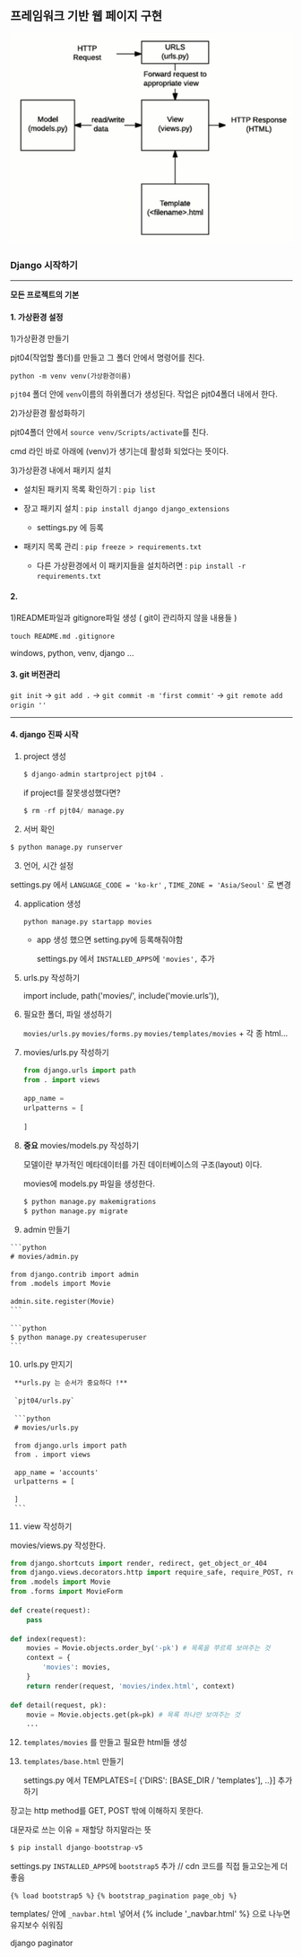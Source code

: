## 프레임워크 기반 웹 페이지 구현

![1](md-images/1.PNG)

### Django 시작하기

---------

**모든 프로젝트의 기본**

#### 1. 가상환경 설정

1)가상환경 만들기

pjt04(작업할 폴더)를 만들고 그 폴더 안에서 명령어를 친다.

`python -m venv venv(가상환경이름)`

`pjt04` 폴더 안에 `venv`이름의 하위폴더가 생성된다. 작업은 pjt04폴더 내에서 한다.

2)가상환경 활성화하기

pjt04폴더 안에서 `source venv/Scripts/activate`를 친다.

cmd 라인 바로 아래에 (venv)가 생기는데 활성화 되었다는 뜻이다.

3)가상환경 내에서 패키지 설치

* 설치된 패키지 목록 확인하기 : `pip list`

* 장고 패키지 설치 : `pip install django django_extensions`
  * settings.py 에 등록
* 패키지 목록 관리 : `pip freeze > requirements.txt`
  * 다른 가상환경에서 이 패키지들을 설치하려면 : `pip install -r requirements.txt`

#### 2.

1)README파일과 gitignore파일 생성 ( git이 관리하지 않을 내용들 )

`touch README.md .gitignore`

windows, python, venv, django ... 

#### 3. git 버전관리

`git init` -> `git add .` -> `git commit -m 'first commit'` -> `git remote add origin ''`

---------

#### 4. django 진짜 시작

1. project 생성 

   ```python
   $ django-admin startproject pjt04 .
   ```

   if project를 잘못생성했다면?

   ```python
   $ rm -rf pjt04/ manage.py
   ```

2.  서버 확인

   ```python
   $ python manage.py runserver
   ```

3.  언어, 시간 설정

   settings.py 에서 `LANGUAGE_CODE = 'ko-kr'` , `TIME_ZONE = 'Asia/Seoul'` 로 변경

4. application 생성

   ```django
   python manage.py startapp movies
   ```

   * app 생성 했으면 setting.py에 등록해줘야함

     settings.py 에서 `INSTALLED_APPS`에 `'movies',` 추가

5.  urls.py 작성하기

    import include, path('movies/', include('movie.urls')),

6.  필요한 폴더, 파일 생성하기

    `movies/urls.py` `movies/forms.py` `movies/templates/movies` + 각 종 html...

7.  movies/urls.py 작성하기

    ```python
    from django.urls import path
    from . import views
    
    app_name =
    urlpatterns = [
        
    ]
    ```

8. **중요** movies/models.py 작성하기

   모델이란 부가적인 메타데이터를 가진 데이터베이스의 구조(layout) 이다.

   movies에 models.py 파일을 생성한다.

   ```python
   $ python manage.py makemigrations
   $ python manage.py migrate
   ```

9.   admin 만들기

    ```python
    # movies/admin.py
    
    from django.contrib import admin
    from .models import Movie
    
    admin.site.register(Movie)
    ```

    ```python
    $ python manage.py createsuperuser
    ```

10.   urls.py 만지기

     **urls.py 는 순서가 중요하다 !**

     `pjt04/urls.py`

     ```python
     # movies/urls.py
     
     from django.urls import path
     from . import views
     
     app_name = 'accounts'
     urlpatterns = [
     
     ]
     ```

11. view 작성하기

   movies/views.py 작성한다. 

   ```python
   from django.shortcuts import render, redirect, get_object_or_404
   from django.views.decorators.http import require_safe, require_POST, require_http_method
   from .models import Movie
   from .forms import MovieForm
   
   def create(request):
       pass
   
   def index(request):
       movies = Movie.objects.order_by('-pk') # 목록을 쭈르륵 보여주는 것
       context = {
           'movies': movies,
       }
       return render(request, 'movies/index.html', context)
   
   def detail(request, pk):
       movie = Movie.objects.get(pk=pk) # 목록 하나만 보여주는 것
       ...
   ```

12. `templates/movies` 를 만들고 필요한 html들 생성

13. `templates/base.html` 만들기

    settings.py 에서 TEMPLATES=[ {'DIRS': [BASE_DIR / 'templates'], ..}] 추가하기



장고는 http method를 GET, POST 밖에 이해하지 못한다.

대문자로 쓰는 이유 = 재할당 하지말라는 뜻

```python
$ pip install django-bootstrap-v5
```

settings.py `INSTALLED_APPS`에 `bootstrap5` 추가 // cdn 코드를 직접 들고오는게 더 좋음

`{% load bootstrap5 %}` `{% bootstrap_pagination page_obj %}`

templates/ 안에 `_navbar.html` 넣어서 {% include '_navbar.html' %} 으로 나누면 유지보수 쉬워짐

django paginator

